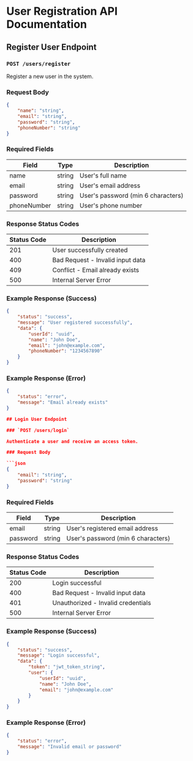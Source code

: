 # User Registration API Documentation

## Register User Endpoint

### `POST /users/register`

Register a new user in the system.

### Request Body

```json
{
    "name": "string",
    "email": "string",
    "password": "string",
    "phoneNumber": "string"
}
```

### Required Fields

| Field | Type | Description |
|-------|------|-------------|
| name | string | User's full name |
| email | string | User's email address |
| password | string | User's password (min 6 characters) |
| phoneNumber | string | User's phone number |

### Response Status Codes

| Status Code | Description |
|-------------|-------------|
| 201 | User successfully created |
| 400 | Bad Request - Invalid input data |
| 409 | Conflict - Email already exists |
| 500 | Internal Server Error |

### Example Response (Success)

```json
{
    "status": "success",
    "message": "User registered successfully",
    "data": {
        "userId": "uuid",
        "name": "John Doe",
        "email": "john@example.com",
        "phoneNumber": "1234567890"
    }
}
```

### Example Response (Error)

```json
{
    "status": "error",
    "message": "Email already exists"
}

## Login User Endpoint

### `POST /users/login`

Authenticate a user and receive an access token.

### Request Body

```json
{
    "email": "string",
    "password": "string"
}
```

### Required Fields

| Field | Type | Description |
|-------|------|-------------|
| email | string | User's registered email address |
| password | string | User's password (min 6 characters) |

### Response Status Codes

| Status Code | Description |
|-------------|-------------|
| 200 | Login successful |
| 400 | Bad Request - Invalid input data |
| 401 | Unauthorized - Invalid credentials |
| 500 | Internal Server Error |

### Example Response (Success)

```json
{
    "status": "success",
    "message": "Login successful",
    "data": {
        "token": "jwt_token_string",
        "user": {
            "userId": "uuid",
            "name": "John Doe",
            "email": "john@example.com"
        }
    }
}
```

### Example Response (Error)

```json
{
    "status": "error",
    "message": "Invalid email or password"
}
```
